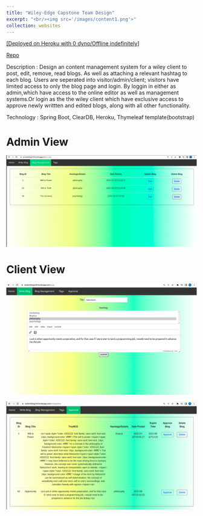 ```yaml
---
title: "Wiley-Edge Capstone Team Design"
excerpt: "<br/><img src='/images/content1.png'>"
collection: websites
---
```


[[Deployed on Heroku with 0 dyno/Offline indefinitely]](https://contentblog240.herokuapp.com) 

[Repo](https://github.com/yida-li/Content-Management-System)


Description : Design an content management system for a wiley client to post, edit, remove, read blogs. As well as attaching a relevant hashtag to each blog. Users are seperated into visitor/admin/client; visitors have limited access to only the blog page and login. By loggin in either as admin,which have access to the online editor as well as management systems.Or login as the the wiley client which have exclusive access to approve newly writtten and edited blogs, along with all other functionality.

Technology : Spring Boot, ClearDB, Heroku, Thymeleaf template(bootstrap)

# Admin View
![til](/images/content3.png)

# Client View
![til](/images/content2.png)

![til](/images/con.png)
